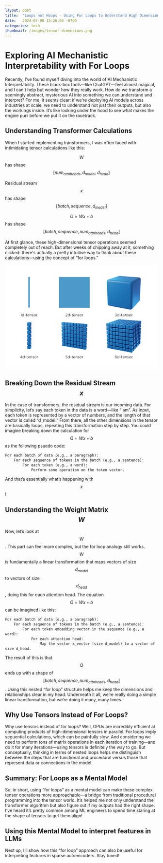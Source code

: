 ```yaml
---
layout: post
title:  "Loops not Hoops - Using For Loops to Understand High Dimensional Tensor Multiplication"
date:   2024-07-08 15:26:04 -0700
categories: tech
thumbnail: /images/tensor-dimensions.png
---
```

<script src="https://polyfill.io/v3/polyfill.min.js?features=es6"></script>
<script id="MathJax-script" async src="https://cdn.jsdelivr.net/npm/mathjax@3/es5/tex-mml-chtml.js"></script>

# Exploring AI Mechanistic Interpretability with For Loops

Recently, I’ve found myself diving into the world of AI Mechanistic Interpretability. These black-box tools—like ChatGPT—feel almost magical, and I can't help but wonder how they really work. How do we transform a seemingly abstract, mysterious AI into something we can understand and interpret? For me, it seems clear: if we're deploying AI models across industries at scale, we need to understand not just their outputs, but also the workings inside. It’s like looking under the hood to see what makes the engine purr before we put it on the racetrack.

## Understanding Transformer Calculations

When I started implementing transformers, I was often faced with intimidating tensor calculations like this:

$$W$$ has shape $$[num_{attnheads}, d_{model}, d_{head}]$$

Residual stream $$x$$ has shape $$[batch, sequence, d_{model}]$$

$$Q = Wx + b$$ has shape $$[batch, sequence, num_{attnheads}, d_{head}]$$

At first glance, these high-dimensional tensor operations seemed completely out of reach. But after weeks of chipping away at it, something clicked: there's actually a pretty intuitive way to think about these calculations—using the concept of “for loops.”

![Visual aid for tensors with different dimensions](/images/tensor-dimensions.png "Tensors with different dimensions")

## Breaking Down the Residual Stream $$x$$

In the case of transformers, the residual stream is our incoming data. For simplicity, let’s say each token in the data is a word—like “ am”. As input, each token is represented by a vector of numbers, and the length of that vector is called “d_model.” From there, all the other dimensions in the tensor are basically loops, repeating this transformation step by step. You could imagine breaking down the calculation for $$Q = Wx + b$$ as the following psuedo code:

    For each batch of data (e.g., a paragraph):
        For each sequence of tokens in the batch (e.g., a sentence):
            For each token (e.g., a word):
                Perform some operation on the token vector.

And that’s essentially what’s happening with $$x$$!

## Understanding the Weight Matrix $$W$$

Now, let’s look at $$W$$. This part can feel more complex, but the for loop analogy still works. $$W$$ is fundamentally a linear transformation that maps vectors of size $$d_{model}$$ to vectors of size $$d_{head}$$, doing this for each attention head. The equation $$Q = Wx + b$$ can be imagined like this:

    For each batch of data (e.g., a paragraph):
        For each sequence of tokens in the batch (e.g., a sentence):
            For each token embedding vector in the sequence (e.g., a word):
                For each attention head:
                    Map the vector x_vector (size d_model) to a vector of size d_head.

The result of this is that $$Q$$ ends up with a shape of $$[batch, sequence, num_{attnheads}, d_{head}]$$. Using this nested “for loop” structure helps me keep the dimensions and relationships clear in my head. Underneath it all, we’re really doing a simple linear transformation, but we’re doing it many, many times.

## Why Use Tensors Instead of For Loops?

Why use tensors instead of for loops? Well, GPUs are incredibly efficient at computing products of high-dimensional tensors in parallel. For loops imply sequential calculations, which can be painfully slow. And considering we need to perform tons of matrix operations in each iteration of training—and do it for many iterations—using tensors is definitely the way to go. But conceptually, thinking in terms of nested loops helps me distinguish between the steps that are functional and procedural versus those that represent data or connections in the model.

## Summary: For Loops as a Mental Model

So, in short, using “for loops” as a mental model can make these complex tensor operations more approachable—a bridge from traditional procedural programming into the tensor world. It’s helped me not only understand the transformer algorithm but also figure out if my outputs had the right shape. I’ve heard it’s pretty common among ML engineers to spend time staring at the shape of tensors to get them align!

## Using this Mental Model to interpret features in LLMs
Next up, I’ll show how this “for loop” approach can also be useful for interpreting features in sparse autoencoders. Stay tuned!
